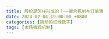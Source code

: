 ```yaml
---
title: 股价是怎样形成的？——撮合机制与订单簿
date: 2024-07-04 19:00:00 +0800
categories: [跳动的红绿数字]
tags: [市场微观机制]
---
```


# 